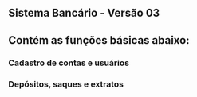 ## Sistema Bancário - Versão 03

## Contém as funções básicas abaixo:

### Cadastro de contas e usuários
### Depósitos, saques e extratos
